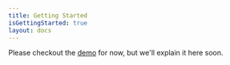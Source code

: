 ```yaml
---
title: Getting Started
isGettingStarted: true
layout: docs
---
```


Please checkout the [demo](/demo/) for now, but we'll explain it here soon.
